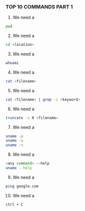 ### TOP 10 COMMANDS PART 1

1. We need a 
  ```sh
  pwd
  ```
2. We need a 
  ```sh
  cd <location>
  ```
3. We need a
  ```sh
  whoami
  ```
4. We need a
  ```sh
  cat <filename>
  ```
5. We need a
  ```sh
  cat <filename> | grep -i <keyword>
  ```
6. We need a 
  ```sh
  truncate -s 0 <filename>
  ```
7. We need a 
  ```sh
  uname -p
  uname -a
  uname -n
  ```
8. We need a 
  ```sh
  <any command> --help
  uname --help
  ```
9. We need a 
  ```sh
  ping google.com
  ```
10. We need a
  ```sh
  ctrl + C
  ```
